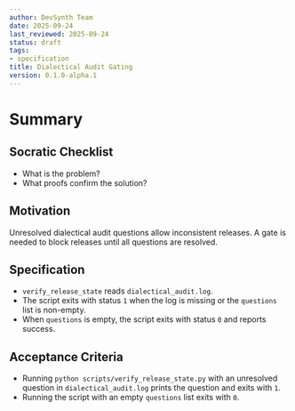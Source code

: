 ```yaml
---
author: DevSynth Team
date: 2025-09-24
last_reviewed: 2025-09-24
status: draft
tags:
- specification
title: Dialectical Audit Gating
version: 0.1.0-alpha.1
---
```


# Summary

## Socratic Checklist
- What is the problem?
- What proofs confirm the solution?

## Motivation
Unresolved dialectical audit questions allow inconsistent releases. A gate is needed to block releases until all questions are resolved.

## Specification
- `verify_release_state` reads `dialectical_audit.log`.
- The script exits with status `1` when the log is missing or the `questions` list is non-empty.
- When `questions` is empty, the script exits with status `0` and reports success.

## Acceptance Criteria
- Running `python scripts/verify_release_state.py` with an unresolved question in `dialectical_audit.log` prints the question and exits with `1`.
- Running the script with an empty `questions` list exits with `0`.
